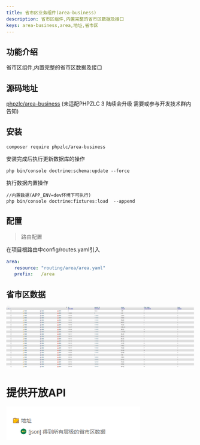 ```yaml
---
title: 省市区业务组件(area-business)
description: 省市区组件,内置完整的省市区数据及接口
keys: area-business,area,地址,省市区
---
```

## 功能介绍

省市区组件,内置完整的省市区数据及接口

## 源码地址
[phpzlc/area-business](https://github.com/phpzlc/area-business)   (未适配PHPZLC 3 陆续会升级 需要或参与开发技术群内告知)

## 安装

```shell
composer require phpzlc/area-business
```

安装完成后执行更新数据库的操作

```shell 
php bin/console doctrine:schema:update --force
```

执行数据内置操作

```shell 
//内置数据(APP_ENV=dev环境下可执行)
php bin/console doctrine:fixtures:load  --append
```

## 配置

> 路由配置

在项目根路由中config/routes.yaml引入

```yaml
area:
   resource: "routing/area/area.yaml"
   prefix:   /area
```

## 省市区数据

![数据库结构](/_image/posts/area-business/entity.png)

# 提供开放API

![API](/_image/posts/area-business/api.png)









